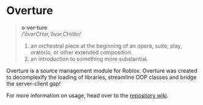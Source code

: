 # Overture

>**o·ver·ture**  
>*/ˈōvərCHər,ˈōvərˌCHo͝or/*
>
>1. an orchestral piece at the beginning of an opera, suite, play, oratorio, or other extended composition.
>2. an introduction to something more substantial.

Overture is a source management module for Roblox. Overture was created to decomplexify the loading of libraries, streamline OOP classes and bridge the server-client gap!

For more information on usage, head over to the [repository wiki](https://github.com/devSparkle/Overture/wiki).
